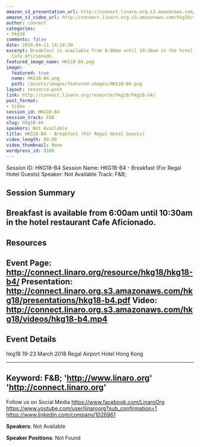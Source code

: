 ```yaml
---
amazon_s3_presentation_url: http://connect.linaro.org.s3.amazonaws.com/hkg18/presentations/hkg18-b4.pdf
amazon_s3_video_url: http://connect.linaro.org.s3.amazonaws.com/hkg18/videos/hkg18-b4.mp4
author: connect
categories:
- hkg18
comments: false
date: 2018-04-11 14:14:39
excerpt: Breakfast is available from 6:00am until 10:30am in the hotel restaurant
  Cafe Aficionado.
featured_image_name: HKG18-B4.png
image:
  featured: true
  name: HKG18-B4.png
  path: /assets/images/featured-images/HKG18-B4.png
layout: resource-post
link: http://connect.linaro.org/resource/hkg18/hkg18-b4/
post_format:
- Video
session_id: HKG18-B4
session_track: F&B
slug: hkg18-b4
speakers: Not Available
title: HKG18-B4 - Breakfast (For Regal Hotel Guests)
video_length: 00:00
video_thumbnail: None
wordpress_id: 9188
---
```


Session ID: HKG18-B4
Session Name: HKG18-B4 - Breakfast (For Regal Hotel Guests)
Speaker: Not Available
Track: F&B;


## Session Summary
Breakfast is available from 6:00am until 10:30am in the hotel restaurant Cafe Aficionado.
---------------------------------------------------
## Resources
Event Page: http://connect.linaro.org/resource/hkg18/hkg18-b4/
Presentation: http://connect.linaro.org.s3.amazonaws.com/hkg18/presentations/hkg18-b4.pdf
Video: http://connect.linaro.org.s3.amazonaws.com/hkg18/videos/hkg18-b4.mp4
 ---------------------------------------------------
## Event Details
hkg18
19-23 March 2018 
Regal Airport Hotel Hong Kong

---------------------------------------------------
Keyword: F&B;
'http://www.linaro.org'
'http://connect.linaro.org'
---------------------------------------------------
Follow us on Social Media
https://www.facebook.com/LinaroOrg
https://www.youtube.com/user/linaroorg?sub_confirmation=1
https://www.linkedin.com/company/1026961

**Speakers**: Not Available

**Speaker Positions**: Not Found
